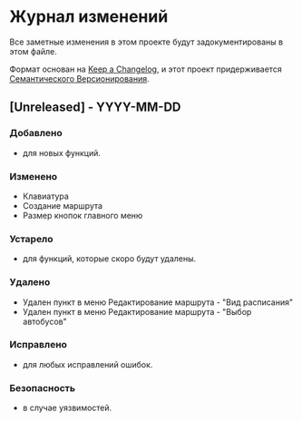 # Журнал изменений

Все заметные изменения в этом проекте будут задокументированы в этом файле.

Формат основан на [Keep a Changelog](https://keepachangelog.com/ru/1.0.0/),
и этот проект придерживается [Семантического Версионирования](https://semver.org/lang/ru/spec/v2.0.0.html).

## [Unreleased] - YYYY-MM-DD

### Добавлено
- для новых функций.

### Изменено
- Клавиатура
- Создание маршрута
- Размер кнопок главного меню

### Устарело
- для функций, которые скоро будут удалены.
### Удалено
- Удален пункт в меню Редактирование маршрута - "Вид расписания"
- Удален пункт в меню Редактирование маршрута - "Выбор автобусов"

### Исправлено
- для любых исправлений ошибок.

### Безопасность
- в случае уязвимостей.
